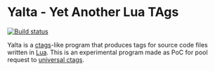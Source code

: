 # Yalta - Yet Another Lua TAgs
[![Build status](https://ci.appveyor.com/api/projects/status/2fpf7q0uf8643gvo?svg=true)](https://ci.appveyor.com/project/EugeneManushkin/yalta)

Yalta is a [ctags](https://en.wikipedia.org/wiki/Ctags)-like program that produces tags for source code files written in [Lua](https://www.lua.org/). This is an experimental program made as PoC for pool request to [universal ctags](http://ctags.io/).
